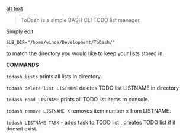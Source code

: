 [alt text](https://github.com/vinceiv/ToDash/blob/master/share/todash.gif "_-")
> ToDash is a simple BASH CLI TODO list manager.

Simply edit

`
SUB_DIR="/home/vince/Development/ToDash/"
`

to match the directory you would like to keep your lists stored in.

**COMMANDS**

`todash lists` prints all lists in directory.

`todash delete list LISTNAME` deletes TODO list LISTNAME in directory.

`todash read LISTNAME` prints all TODO list items to console.

`todash remove LISTNAME X` removes item number x from LISTNAME.

`todash LISTNAME TASK` - adds task to TODO list , creates TODO list if it doesnt exist.  
